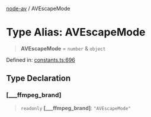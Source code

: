 [node-av](../globals.md) / AVEscapeMode

# Type Alias: AVEscapeMode

> **AVEscapeMode** = `number` & `object`

Defined in: [constants.ts:696](https://github.com/seydx/av/blob/f8631fc881b394300b1479f511d55cf1c370a87f/src/constants/constants.ts#L696)

## Type Declaration

### \[\_\_\_ffmpeg\_brand\]

> `readonly` **\[\_\_\_ffmpeg\_brand\]**: `"AVEscapeMode"`
